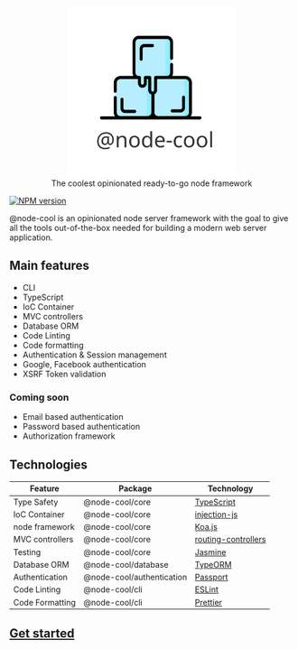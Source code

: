 <div style="text-align: center">
  <img style="height: 300px" src="_media/logo-text.svg">

  <div>The coolest opinionated ready-to-go node framework</div>
</div>

[![NPM version][npm-image]][npm-url]

@node-cool is an opinionated node server framework with the goal to give all the tools out-of-the-box needed for building a modern web server application.

## Main features

- CLI
- TypeScript
- IoC Container
- MVC controllers
- Database ORM
- Code Linting
- Code formatting
- Authentication & Session management
- Google, Facebook authentication
- XSRF Token validation

### Coming soon

- Email based authentication
- Password based authentication
- Authorization framework

## Technologies

| Feature         | Package                   | Technology                                                               |
| --------------- | ------------------------- | ------------------------------------------------------------------------ |
| Type Safety     | @node-cool/core           | [TypeScript](https://www.npmjs.com/package/typescript)                   |
| IoC Container   | @node-cool/core           | [injection-js](https://www.npmjs.com/package/injection-js)               |
| node framework  | @node-cool/core           | [Koa.js](https://www.npmjs.com/package/koa)                              |
| MVC controllers | @node-cool/core           | [routing-controllers](https://www.npmjs.com/package/routing-controllers) |
| Testing         | @node-cool/core           | [Jasmine](https://www.npmjs.com/package/jasmine)                         |
| Database ORM    | @node-cool/database       | [TypeORM](https://www.npmjs.com/package/typeorm)                         |
| Authentication  | @node-cool/authentication | [Passport](https://www.npmjs.com/package/passport)                       |
| Code Linting    | @node-cool/cli            | [ESLint](https://www.npmjs.com/package/eslint)                           |
| Code Formatting | @node-cool/cli            | [Prettier](https://www.npmjs.com/package/prettier)                       |

## [Get started](/getting-started/install.md)

[npm-url]: https://www.npmjs.com/package/@node-cool/core
[npm-image]: http://img.shields.io/npm/v/@node-cool/core.svg

